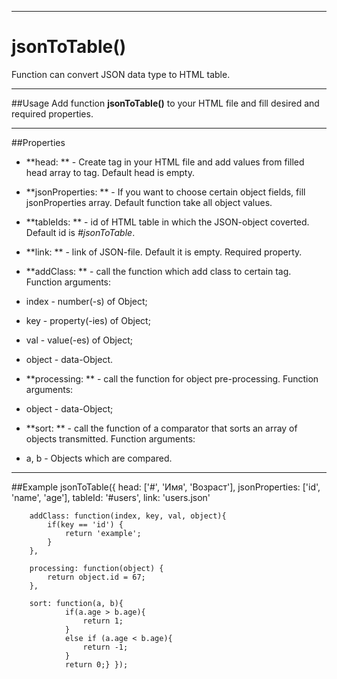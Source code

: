 ----
# jsonToTable()

Function can convert JSON data type to HTML table.

----
##Usage
Add function **jsonToTable()** to your HTML file and fill desired and required properties.

----
##Properties
* **head: ** - Create tag <thead></thead> in your HTML file and add values from filled head array to <td></td> tag. Default head is empty.

* **jsonProperties: ** - If you want to choose certain object fields, fill  jsonProperties array. Default function take all object values.

* **tableIds: ** - id of HTML table in which the JSON-object coverted. Default id is *#jsonToTable*.

* **link: ** - link of JSON-file. Default it is empty. Required property.
* **addClass: ** - call the function which add class to certain <td></td> tag. Function arguments:
 * index - number(-s) of Object;
 * key - property(-ies) of Object;
 * val - value(-es) of Object;
 * object - data-Object.

* **processing: ** - call the function for object pre-processing. Function arguments:
 * object - data-Object;

* **sort: ** - call the function of a comparator that sorts an array of objects transmitted. Function arguments:
 * a, b - Objects which are compared.

----
##Example
    jsonToTable({
	        head: ['#', 'Имя', 'Возраст'],
		jsonProperties: ['id', 'name', 'age'],
		tableId: '#users',
		link: 'users.json'
        
		addClass: function(index, key, val, object){
			if(key == 'id') {
				return 'example';
			}
		},
		
		processing: function(object) {
			return object.id = 67;
		},
		
		sort: function(a, b){
				if(a.age > b.age){
					return 1;
				}
				else if (a.age < b.age){
					return -1;
				}
				return 0;} });

